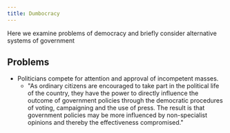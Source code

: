 ```yaml
---
title: Dumbocracy
---
```


Here we examine problems of democracy and briefly consider alternative systems of government

## Problems
- Politicians compete for attention and approval of incompetent masses.
    - "As ordinary citizens are encouraged to take part in the political life of the country, they have the power to directly influence the outcome of government policies through the democratic procedures of voting, campaigning and the use of press. The result is that government policies may be more influenced by non-specialist opinions and thereby the effectiveness compromised."
